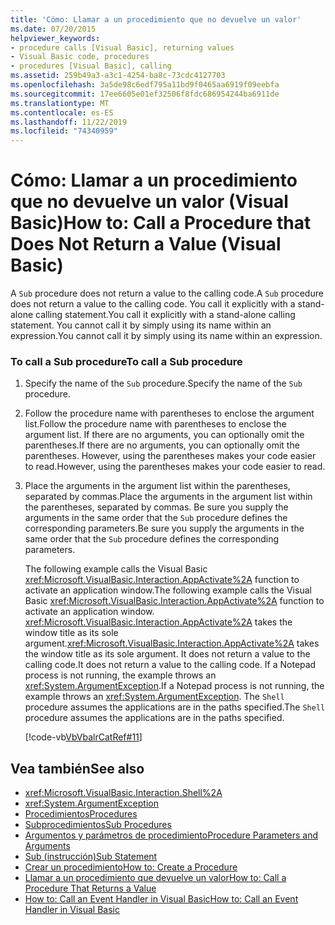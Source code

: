 ```yaml
---
title: 'Cómo: Llamar a un procedimiento que no devuelve un valor'
ms.date: 07/20/2015
helpviewer_keywords:
- procedure calls [Visual Basic], returning values
- Visual Basic code, procedures
- procedures [Visual Basic], calling
ms.assetid: 259b49a3-a3c1-4254-ba8c-73cdc4127703
ms.openlocfilehash: 3a5de98c6edf795a11bd9f0465aa6919f09eebfa
ms.sourcegitcommit: 17ee6605e01ef32506f8fdc686954244ba6911de
ms.translationtype: MT
ms.contentlocale: es-ES
ms.lasthandoff: 11/22/2019
ms.locfileid: "74340959"
---
```

# <a name="how-to-call-a-procedure-that-does-not-return-a-value-visual-basic"></a><span data-ttu-id="8d07c-102">Cómo: Llamar a un procedimiento que no devuelve un valor (Visual Basic)</span><span class="sxs-lookup"><span data-stu-id="8d07c-102">How to: Call a Procedure that Does Not Return a Value (Visual Basic)</span></span>
<span data-ttu-id="8d07c-103">A `Sub` procedure does not return a value to the calling code.</span><span class="sxs-lookup"><span data-stu-id="8d07c-103">A `Sub` procedure does not return a value to the calling code.</span></span> <span data-ttu-id="8d07c-104">You call it explicitly with a stand-alone calling statement.</span><span class="sxs-lookup"><span data-stu-id="8d07c-104">You call it explicitly with a stand-alone calling statement.</span></span> <span data-ttu-id="8d07c-105">You cannot call it by simply using its name within an expression.</span><span class="sxs-lookup"><span data-stu-id="8d07c-105">You cannot call it by simply using its name within an expression.</span></span>  
  
### <a name="to-call-a-sub-procedure"></a><span data-ttu-id="8d07c-106">To call a Sub procedure</span><span class="sxs-lookup"><span data-stu-id="8d07c-106">To call a Sub procedure</span></span>  
  
1. <span data-ttu-id="8d07c-107">Specify the name of the `Sub` procedure.</span><span class="sxs-lookup"><span data-stu-id="8d07c-107">Specify the name of the `Sub` procedure.</span></span>  
  
2. <span data-ttu-id="8d07c-108">Follow the procedure name with parentheses to enclose the argument list.</span><span class="sxs-lookup"><span data-stu-id="8d07c-108">Follow the procedure name with parentheses to enclose the argument list.</span></span> <span data-ttu-id="8d07c-109">If there are no arguments, you can optionally omit the parentheses.</span><span class="sxs-lookup"><span data-stu-id="8d07c-109">If there are no arguments, you can optionally omit the parentheses.</span></span> <span data-ttu-id="8d07c-110">However, using the parentheses makes your code easier to read.</span><span class="sxs-lookup"><span data-stu-id="8d07c-110">However, using the parentheses makes your code easier to read.</span></span>  
  
3. <span data-ttu-id="8d07c-111">Place the arguments in the argument list within the parentheses, separated by commas.</span><span class="sxs-lookup"><span data-stu-id="8d07c-111">Place the arguments in the argument list within the parentheses, separated by commas.</span></span> <span data-ttu-id="8d07c-112">Be sure you supply the arguments in the same order that the `Sub` procedure defines the corresponding parameters.</span><span class="sxs-lookup"><span data-stu-id="8d07c-112">Be sure you supply the arguments in the same order that the `Sub` procedure defines the corresponding parameters.</span></span>  
  
     <span data-ttu-id="8d07c-113">The following example calls the Visual Basic <xref:Microsoft.VisualBasic.Interaction.AppActivate%2A> function to activate an application window.</span><span class="sxs-lookup"><span data-stu-id="8d07c-113">The following example calls the Visual Basic <xref:Microsoft.VisualBasic.Interaction.AppActivate%2A> function to activate an application window.</span></span> <span data-ttu-id="8d07c-114"><xref:Microsoft.VisualBasic.Interaction.AppActivate%2A> takes the window title as its sole argument.</span><span class="sxs-lookup"><span data-stu-id="8d07c-114"><xref:Microsoft.VisualBasic.Interaction.AppActivate%2A> takes the window title as its sole argument.</span></span> <span data-ttu-id="8d07c-115">It does not return a value to the calling code.</span><span class="sxs-lookup"><span data-stu-id="8d07c-115">It does not return a value to the calling code.</span></span> <span data-ttu-id="8d07c-116">If a Notepad process is not running, the example throws an <xref:System.ArgumentException>.</span><span class="sxs-lookup"><span data-stu-id="8d07c-116">If a Notepad process is not running, the example throws an <xref:System.ArgumentException>.</span></span> <span data-ttu-id="8d07c-117">The `Shell` procedure assumes the applications are in the paths specified.</span><span class="sxs-lookup"><span data-stu-id="8d07c-117">The `Shell` procedure assumes the applications are in the paths specified.</span></span>  
  
     [!code-vb[VbVbalrCatRef#11](~/samples/snippets/visualbasic/VS_Snippets_VBCSharp/VbVbalrCatRef/VB/Class1.vb#11)]  
  
## <a name="see-also"></a><span data-ttu-id="8d07c-118">Vea también</span><span class="sxs-lookup"><span data-stu-id="8d07c-118">See also</span></span>

- <xref:Microsoft.VisualBasic.Interaction.Shell%2A>
- <xref:System.ArgumentException>
- [<span data-ttu-id="8d07c-119">Procedimientos</span><span class="sxs-lookup"><span data-stu-id="8d07c-119">Procedures</span></span>](./index.md)
- [<span data-ttu-id="8d07c-120">Subprocedimientos</span><span class="sxs-lookup"><span data-stu-id="8d07c-120">Sub Procedures</span></span>](./sub-procedures.md)
- [<span data-ttu-id="8d07c-121">Argumentos y parámetros de procedimiento</span><span class="sxs-lookup"><span data-stu-id="8d07c-121">Procedure Parameters and Arguments</span></span>](./procedure-parameters-and-arguments.md)
- [<span data-ttu-id="8d07c-122">Sub (instrucción)</span><span class="sxs-lookup"><span data-stu-id="8d07c-122">Sub Statement</span></span>](../../../../visual-basic/language-reference/statements/sub-statement.md)
- [<span data-ttu-id="8d07c-123">Crear un procedimiento</span><span class="sxs-lookup"><span data-stu-id="8d07c-123">How to: Create a Procedure</span></span>](./how-to-create-a-procedure.md)
- [<span data-ttu-id="8d07c-124">Llamar a un procedimiento que devuelve un valor</span><span class="sxs-lookup"><span data-stu-id="8d07c-124">How to: Call a Procedure That Returns a Value</span></span>](./how-to-call-a-procedure-that-returns-a-value.md)
- [<span data-ttu-id="8d07c-125">How to: Call an Event Handler in Visual Basic</span><span class="sxs-lookup"><span data-stu-id="8d07c-125">How to: Call an Event Handler in Visual Basic</span></span>](./how-to-call-an-event-handler.md)
